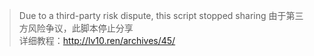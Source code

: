 > Due to a third-party risk dispute, this script stopped sharing
> 由于第三方风险争议，此脚本停止分享   
>详细教程：http://lv10.ren/archives/45/
